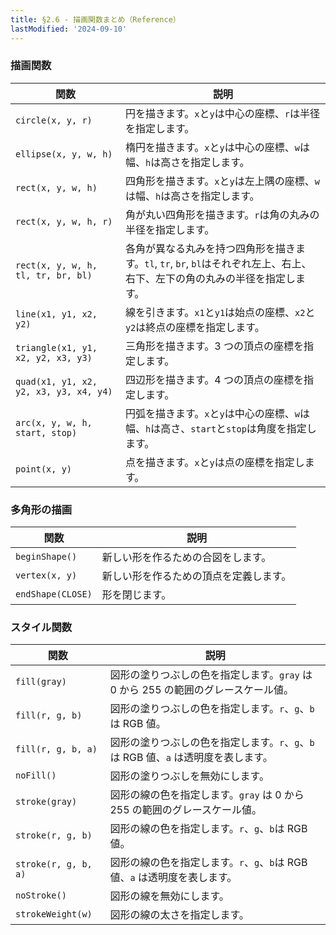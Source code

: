 ```yaml
---
title: §2.6 - 描画関数まとめ（Reference）
lastModified: '2024-09-10'
---
```


### 描画関数

| 関数                                   | 説明                                                                                                                         |
| -------------------------------------- | ---------------------------------------------------------------------------------------------------------------------------- |
| `circle(x, y, r)`                      | 円を描きます。`x`と`y`は中心の座標、`r`は半径を指定します。                                                                  |
| `ellipse(x, y, w, h)`                  | 楕円を描きます。`x`と`y`は中心の座標、`w`は幅、`h`は高さを指定します。                                                       |
| `rect(x, y, w, h)`                     | 四角形を描きます。`x`と`y`は左上隅の座標、`w`は幅、`h`は高さを指定します。                                                   |
| `rect(x, y, w, h, r)`                  | 角が丸い四角形を描きます。`r`は角の丸みの半径を指定します。                                                                  |
| `rect(x, y, w, h, tl, tr, br, bl)`     | 各角が異なる丸みを持つ四角形を描きます。`tl`, `tr`, `br`, `bl`はそれぞれ左上、右上、右下、左下の角の丸みの半径を指定します。 |
| `line(x1, y1, x2, y2)`                 | 線を引きます。`x1`と`y1`は始点の座標、`x2`と`y2`は終点の座標を指定します。                                                   |
| `triangle(x1, y1, x2, y2, x3, y3)`     | 三角形を描きます。3 つの頂点の座標を指定します。                                                                             |
| `quad(x1, y1, x2, y2, x3, y3, x4, y4)` | 四辺形を描きます。4 つの頂点の座標を指定します。                                                                             |
| `arc(x, y, w, h, start, stop)`         | 円弧を描きます。`x`と`y`は中心の座標、`w`は幅、`h`は高さ、`start`と`stop`は角度を指定します。                                |
| `point(x, y)`                          | 点を描きます。`x`と`y`は点の座標を指定します。                                                                               |

### 多角形の描画

| 関数              | 説明                                   |
| ----------------- | -------------------------------------- |
| `beginShape()`    | 新しい形を作るための合図をします。     |
| `vertex(x, y)`    | 新しい形を作るための頂点を定義します。 |
| `endShape(CLOSE)` | 形を閉じます。                         |

### スタイル関数

| 関数                 | 説明                                                                               |
| -------------------- | ---------------------------------------------------------------------------------- |
| `fill(gray)`         | 図形の塗りつぶしの色を指定します。`gray` は 0 から 255 の範囲のグレースケール値。  |
| `fill(r, g, b)`      | 図形の塗りつぶしの色を指定します。`r`、`g`、`b`は RGB 値。                         |
| `fill(r, g, b, a)`   | 図形の塗りつぶしの色を指定します。`r`、`g`、`b`は RGB 値、`a` は透明度を表します。 |
| `noFill()`           | 図形の塗りつぶしを無効にします。                                                   |
| `stroke(gray)`       | 図形の線の色を指定します。`gray` は 0 から 255 の範囲のグレースケール値。          |
| `stroke(r, g, b)`    | 図形の線の色を指定します。`r`、`g`、`b`は RGB 値。                                 |
| `stroke(r, g, b, a)` | 図形の線の色を指定します。`r`、`g`、`b`は RGB 値、`a` は透明度を表します。         |
| `noStroke()`         | 図形の線を無効にします。                                                           |
| `strokeWeight(w)`    | 図形の線の太さを指定します。                                                       |
